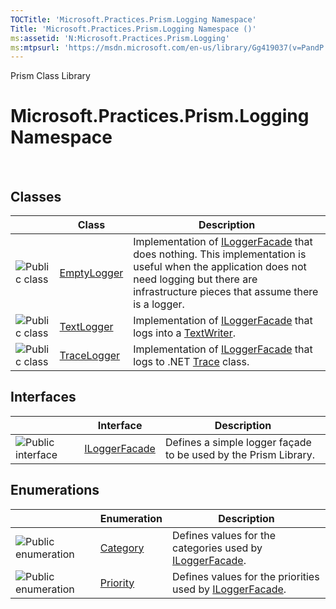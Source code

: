 ```yaml
---
TOCTitle: 'Microsoft.Practices.Prism.Logging Namespace'
Title: 'Microsoft.Practices.Prism.Logging Namespace ()'
ms:assetid: 'N:Microsoft.Practices.Prism.Logging'
ms:mtpsurl: 'https://msdn.microsoft.com/en-us/library/Gg419037(v=PandP.50)'
---
```


Prism Class Library

Microsoft.Practices.Prism.Logging Namespace
===========================================

 

Classes
-------

<span id="classToggle"></span>
<table>

<thead>
<tr class="header">
<th> </th>
<th>Class</th>
<th>Description</th>
</tr>
</thead>
<tbody>
<tr class="odd">
<td><img src="https://msdn.microsoft.com/en-us/Gg419037.pubclass(en-us,PandP.50).gif" title="Public class" /></td>
<td><a href="https://msdn.microsoft.com/t:microsoft.practices.prism.logging.emptylogger">EmptyLogger</a></td>
<td><div class="summary">
Implementation of <a href="https://msdn.microsoft.com/t:microsoft.practices.prism.logging.iloggerfacade">ILoggerFacade</a> that does nothing. This implementation is useful when the application does not need logging but there are infrastructure pieces that assume there is a logger.
</div></td>
</tr>
<tr class="even">
<td><img src="https://msdn.microsoft.com/en-us/Gg419037.pubclass(en-us,PandP.50).gif" title="Public class" /></td>
<td><a href="https://msdn.microsoft.com/t:microsoft.practices.prism.logging.textlogger">TextLogger</a></td>
<td><div class="summary">
Implementation of <a href="https://msdn.microsoft.com/t:microsoft.practices.prism.logging.iloggerfacade">ILoggerFacade</a> that logs into a <a href="http://msdn.microsoft.com/en-us/library/ywxh2328">TextWriter</a>.
</div></td>
</tr>
<tr class="odd">
<td><img src="https://msdn.microsoft.com/en-us/Gg419037.pubclass(en-us,PandP.50).gif" title="Public class" /></td>
<td><a href="https://msdn.microsoft.com/t:microsoft.practices.prism.logging.tracelogger">TraceLogger</a></td>
<td><div class="summary">
Implementation of <a href="https://msdn.microsoft.com/t:microsoft.practices.prism.logging.iloggerfacade">ILoggerFacade</a> that logs to .NET <a href="http://msdn.microsoft.com/en-us/library/36hhw2t6">Trace</a> class.
</div></td>
</tr>
</tbody>
</table>

Interfaces
----------

<span id="interfaceToggle"></span>
<table>

<thead>
<tr class="header">
<th> </th>
<th>Interface</th>
<th>Description</th>
</tr>
</thead>
<tbody>
<tr class="odd">
<td><img src="https://msdn.microsoft.com/en-us/Gg419037.pubinterface(en-us,PandP.50).gif" title="Public interface" /></td>
<td><a href="https://msdn.microsoft.com/t:microsoft.practices.prism.logging.iloggerfacade">ILoggerFacade</a></td>
<td><div class="summary">
Defines a simple logger façade to be used by the Prism Library.
</div></td>
</tr>
</tbody>
</table>

Enumerations
------------

<span id="enumerationToggle"></span>
<table>

<thead>
<tr class="header">
<th> </th>
<th>Enumeration</th>
<th>Description</th>
</tr>
</thead>
<tbody>
<tr class="odd">
<td><img src="https://msdn.microsoft.com/en-us/Gg419037.pubenumeration(en-us,PandP.50).gif" title="Public enumeration" /></td>
<td><a href="https://msdn.microsoft.com/t:microsoft.practices.prism.logging.category">Category</a></td>
<td><div class="summary">
Defines values for the categories used by <a href="https://msdn.microsoft.com/t:microsoft.practices.prism.logging.iloggerfacade">ILoggerFacade</a>.
</div></td>
</tr>
<tr class="even">
<td><img src="https://msdn.microsoft.com/en-us/Gg419037.pubenumeration(en-us,PandP.50).gif" title="Public enumeration" /></td>
<td><a href="https://msdn.microsoft.com/t:microsoft.practices.prism.logging.priority">Priority</a></td>
<td><div class="summary">
Defines values for the priorities used by <a href="https://msdn.microsoft.com/t:microsoft.practices.prism.logging.iloggerfacade">ILoggerFacade</a>.
</div></td>
</tr>
</tbody>
</table>
